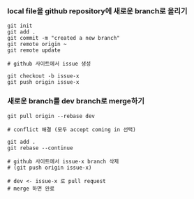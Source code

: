 ### local file을 github repository에 새로운 branch로 올리기
```shell
git init
git add .
git commit -m "created a new branch"
git remote origin ~
git remote update

# github 사이트에서 issue 생성

git checkout -b issue-x
git push origin issue-x
```

### 새로운 branch를 dev branch로 merge하기
```shell
git pull origin --rebase dev

# conflict 해결 (모두 accept coming in 선택)

git add .
git rebase --continue

# github 사이트에서 issue-x branch 삭제
# (git push origin issue-x)

# dev <- issue-x 로 pull request
# merge 하면 완료
```
